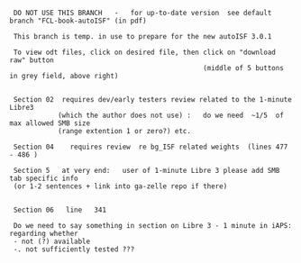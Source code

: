      DO NOT USE THIS BRANCH   -   for up-to-date version  see default branch "FCL-book-autoISF" (in pdf)

     This branch is temp. in use to prepare for the new autoISF 3.0.1
     
     To view odt files, click on desired file, then click on "download raw" button 
                                                    (middle of 5 buttons in grey field, above right)  


     Section 02  requires dev/early testers review related to the 1-minute Libre3  
                (which the author does not use) :   do we need  ~1/5  of max allowed SMB size 
                (range extention 1 or zero?) etc.

     Section 04    requires review  re bg_ISF related weights  (lines 477 - 486 )

     Section 5   at very end:   user of 1-minute Libre 3 please add SMB tab specific info 
     (or 1-2 sentences + link into ga-zelle repo if there)


     Section 06   line   341

     Do we need to say something in section on Libre 3 - 1 minute in iAPS: regarding whether 
     - not (?) available
     -. not sufficiently tested ???  
     

 
